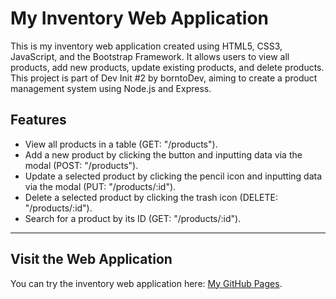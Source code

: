 # My Inventory Web Application
This is my inventory web application created using HTML5, CSS3, JavaScript, and the Bootstrap Framework. It allows users to view all products, add new products, update existing products, and delete products. This project is part of Dev Init #2 by borntoDev, aiming to create a product management system using Node.js and Express.

## Features
- View all products in a table (GET: "/products").
- Add a new product by clicking the button and inputting data via the modal (POST: "/products").
- Update a selected product by clicking the pencil icon and inputting data via the modal (PUT: "/products/:id").
- Delete a selected product by clicking the trash icon (DELETE: "/products/:id").
- Search for a product by its ID (GET: "/products/:id").

---

## Visit the Web Application
You can try the inventory web application here: [My GitHub Pages](https://awassanan.github.io/product-management-system/).
